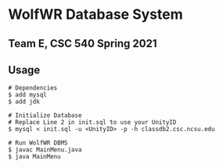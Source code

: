 # WolfWR Database System
## Team E, CSC 540 Spring 2021

## Usage
```shell
# Dependencies
$ add mysql
$ add jdk

# Initialize Database
# Replace Line 2 in init.sql to use your UnityID
$ mysql < init.sql -u <UnityID> -p -h classdb2.csc.ncsu.edu

# Run WolfWR DBMS
$ javac MainMenu.java
$ java MainMenu
```
